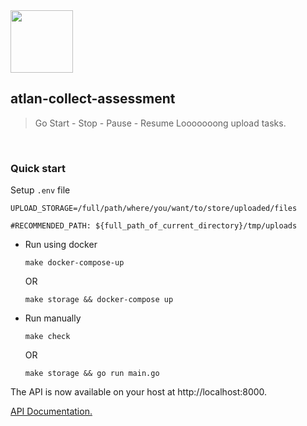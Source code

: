 
<img src="https://raw.githubusercontent.com/MariaLetta/free-gophers-pack/master/illustrations/svg/19.svg" height="100" />

## atlan-collect-assessment

> Go Start - Stop - Pause - Resume Looooooong upload tasks.


<br/>

### Quick start

Setup ```.env``` file
```
UPLOAD_STORAGE=/full/path/where/you/want/to/store/uploaded/files

#RECOMMENDED_PATH: ${full_path_of_current_directory}/tmp/uploads
```

- Run using docker

    ```make docker-compose-up```

    OR

    ```make storage && docker-compose up```

- Run manually

    ```make check```

    OR

    ```make storage && go run main.go```

The API is now available on your host at http://localhost:8000.

[API Documentation.](/docs/API.md)